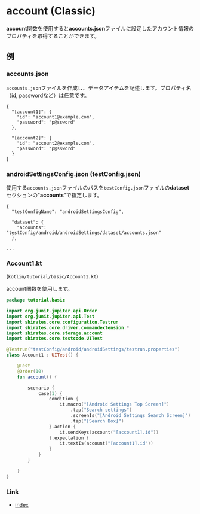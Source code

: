 # account (Classic)

**account**関数を使用すると**accounts.json**ファイルに設定したアカウント情報のプロパティを取得することができます。

## 例

### accounts.json

`accounts.json`ファイルを作成し、データアイテムを記述します。プロパティ名（id, passwordなど）は任意です。

```
{
  "[account1]": {
    "id": "account1@example.com",
    "password": "p@ssword"
  },

  "[account2]": {
    "id": "account2@example.com",
    "password": "p@ssword"
  }
}
```

### androidSettingsConfig.json (testConfig.json)

使用する`accounts.json`ファイルのパスを`testConfig.json`ファイルの**dataset**セクションの"**accounts**"で指定します。

```
{
  "testConfigName": "androidSettingsConfig",

  "dataset": {
    "accounts": "testConfig/android/androidSettings/dataset/accounts.json"
  },

...
```

### Account1.kt

(`kotlin/tutorial/basic/Account1.kt`)

account関数を使用します。

```kotlin
package tutorial.basic

import org.junit.jupiter.api.Order
import org.junit.jupiter.api.Test
import shirates.core.configuration.Testrun
import shirates.core.driver.commandextension.*
import shirates.core.storage.account
import shirates.core.testcode.UITest

@Testrun("testConfig/android/androidSettings/testrun.properties")
class Account1 : UITest() {

    @Test
    @Order(10)
    fun account() {

        scenario {
            case(1) {
                condition {
                    it.macro("[Android Settings Top Screen]")
                        .tap("Search settings")
                        .screenIs("[Android Settings Search Screen]")
                        .tap("[Search Box]")
                }.action {
                    it.sendKeys(account("[account1].id"))
                }.expectation {
                    it.textIs(account("[account1].id"))
                }
            }
        }

    }
}
```

### Link

- [index](../../../index_ja.md)

